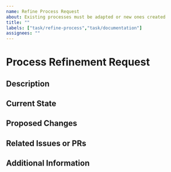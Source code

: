 ```yaml
---
name: Refine Process Request
about: Existing processes must be adapted or new ones created
title: ""
labels: ["task/refine-process","task/documentation"]
assignees: ""
---
```


# Process Refinement Request

## Description
<!-- Provide a brief description of the process that needs refinement and the reason behind it. -->

## Current State
<!-- Describe the current state of the process, including any pain points or inefficiencies. -->

## Proposed Changes
<!-- Outline the changes that need to be made to improve the process. Be as specific as possible. -->

## Related Issues or PRs
<!-- If there are any related issues or pull requests, mention them here. -->

## Additional Information
<!-- Any additional information or context that may be helpful for understanding the issue. -->
